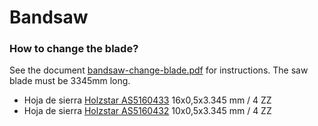 # Bandsaw

### How to change the blade?

See the document [bandsaw-change-blade.pdf](./manuals/bandsaw-change-blade.pdf) for instructions.
The saw blade must be 3345mm long.

- Hoja de sierra [Holzstar AS5160433](https://www.dismak.com/epages/62027821.sf/es_ES/?ObjectPath=/Shops/62027821/Products/AS5160433) 16x0,5x3.345 mm / 4 ZZ
- Hoja de sierra [Holzstar AS5160432](https://www.dismak.com/epages/62027821.sf/es_ES/?ObjectPath=/Shops/62027821/Products/AS5160432) 10x0,5x3.345 mm / 4 ZZ
